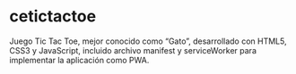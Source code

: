 # cetictactoe
Juego Tic Tac Toe, mejor conocido como “Gato”, desarrollado con HTML5, CSS3 y JavaScript, incluido archivo manifest y serviceWorker para implementar la aplicación como PWA.
